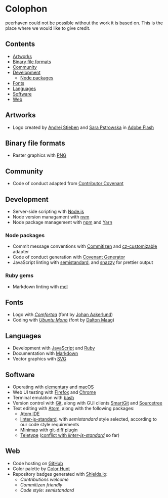 # Colophon

peerhaven could not be possible without the work it is based on.
This is the place where we would like to give credit.

## Contents

- [Artworks](#artworks)
- [Binary file formats](#binary-file-formats)
- [Community](#community)
- [Development](#development)
  - [Node packages](#node-packages)
- [Fonts](#fonts)
- [Languages](#languages)
- [Software](#software)
- [Web](#web)

## Artworks

- Logo created by [Andrej Stieben](https://github.com/stieben) and [Sara Pstrowska](https://github.com/p-sara) in [Adobe Flash](https://en.wikipedia.org/wiki/Adobe_Flash)

## Binary file formats

- Raster graphics with [PNG](https://en.wikipedia.org/wiki/Portable_Network_Graphics)

## Community

- Code of conduct adapted from [Contributor Covenant](https://www.contributor-covenant.org/)

## Development

- Server-side scripting with [Node.js](https://nodejs.org/en/)
- Node version managament with [nvm](https://github.com/creationix/nvm)
- Node package management with [npm](https://www.npmjs.com/) and [Yarn](https://yarnpkg.com/en/)

### Node packages

- Commit message conventions with [Commitizen](http://commitizen.github.io/cz-cli/) and [cz-customizable](https://github.com/leonardoanalista/cz-customizable) adapter
- Code of conduct generation with [Covenant Generator](https://github.com/simonv3/covenant-generator)
- JavaScript linting with [semistandard](https://github.com/Flet/semistandard), and [snazzy](https://github.com/standard/snazzy) for prettier output

### Ruby gems

- Markdown linting with [mdl](https://github.com/markdownlint/markdownlint)

## Fonts

- Logo with _[Comfortaa](https://fonts.google.com/specimen/Comfortaa)_ (font by [Johan Aakerlund](https://aajohan.deviantart.com/))
- Coding with _[Ubuntu Mono](https://fonts.google.com/specimen/Ubuntu+Mono)_ (font by [Dalton Maag](http://www.daltonmaag.com/))

## Languages

- Development with [JavaScript](https://en.wikipedia.org/wiki/JavaScript) and [Ruby](http://www.ruby-lang.org/)
- Documentation with [Markdown](https://daringfireball.net/projects/markdown/)
- Vector graphics with [SVG](https://en.wikipedia.org/wiki/Scalable_Vector_Graphics)

## Software

- Operating with [elementary](https://elementary.io/) and [macOS](https://developer.apple.com/macos/)
- Web UI testing with [Firefox](https://www.mozilla.org/en-US/firefox/) and [Chrome](https://www.google.com/chrome/browser/desktop/index.html)
- Terminal emulation with [bash](https://www.gnu.org/software/bash/)
- Version control with [Git](https://git-scm.com/), along with GUI clients [SmartGit](https://www.syntevo.com/smartgit/) and [Sourcetree](https://www.sourcetreeapp.com/)
- Text editing with [Atom](https://flight-manual.atom.io/getting-started/sections/why-atom/), along with the following packages:
  - [Atom IDE](https://ide.atom.io/)
  - [linter-js-standard](https://atom.io/packages/linter-js-standard), with _semistandard_ style selected, according to our code style requirements
  - [Minimap](https://atom.io/packages/minimap) with [git-diff plugin](https://atom.io/packages/minimap-git-diff)
  - [Teletype](https://teletype.atom.io/) ([conflict with _linter-js-standard_](https://github.com/atom/teletype/issues/241) so far)

## Web

- Code hosting on [GitHub](https://github.com/)
- Color palette by [Color Hunt](http://colorhunt.co/c/65068)
- Repository badges generated with [Shields.io](http://shields.io/):
  - _Contributions welcome_
  - _Commitizen friendly_
  - _Code style: semistandard_
